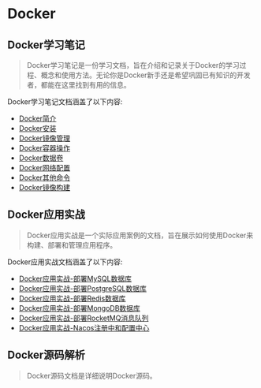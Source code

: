 # Docker

## Docker学习笔记

> Docker学习笔记是一份学习文档，旨在介绍和记录关于Docker的学习过程、概念和使用方法。无论你是Docker新手还是希望巩固已有知识的开发者，都能在这里找到有用的信息。

Docker学习笔记文档涵盖了以下内容:
- [Docker简介](./01-Docker学习笔记/01-Docker简介.md)
- [Docker安装](./01-Docker学习笔记/02-Docker安装.md)
- [Docker镜像管理](./01-Docker学习笔记/03-Docker镜像管理.md)
- [Docker容器操作](./01-Docker学习笔记/04-Docker容器操作.md)
- [Docker数据卷](./01-Docker学习笔记/05-Docker数据卷.md)
- [Docker网络配置](./01-Docker学习笔记/06-Docker网络配置.md)
- [Docker其他命令](./01-Docker学习笔记/07-Docker其他命令.md)
- [Docker镜像构建](./01-Docker学习笔记/08-Docker镜像构建.md)


## Docker应用实战

> Docker应用实战是一个实际应用案例的文档，旨在展示如何使用Docker来构建、部署和管理应用程序。

Docker应用实战文档涵盖了以下内容:
- [Docker应用实战-部署MySQL数据库](./02-Docker应用实战/01-部署MySQL数据库.md)
- [Docker应用实战-部署PostgreSQL数据库](./02-Docker应用实战/02-部署PostgreSQL数据库.md)
- [Docker应用实战-部署Redis数据库]()
- [Docker应用实战-部署MongoDB数据库]()
- [Docker应用实战-部署RocketMQ消息队列]()
- [Docker应用实战-Nacos注册中和配置中心]()

## Docker源码解析

> Docker源码文档是详细说明Docker源码。